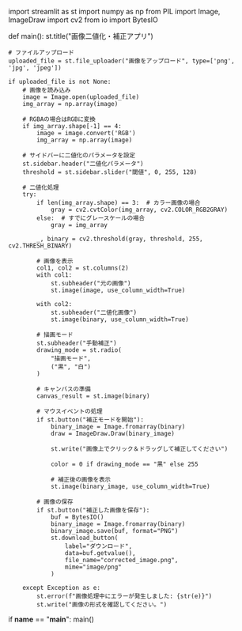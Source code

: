import streamlit as st
import numpy as np
from PIL import Image, ImageDraw
import cv2
from io import BytesIO

def main():
    st.title("画像二値化・補正アプリ")
    
    # ファイルアップロード
    uploaded_file = st.file_uploader("画像をアップロード", type=['png', 'jpg', 'jpeg'])
    
    if uploaded_file is not None:
        # 画像を読み込み
        image = Image.open(uploaded_file)
        img_array = np.array(image)
        
        # RGBAの場合はRGBに変換
        if img_array.shape[-1] == 4:
            image = image.convert('RGB')
            img_array = np.array(image)
        
        # サイドバーに二値化のパラメータを設定
        st.sidebar.header("二値化パラメータ")
        threshold = st.sidebar.slider("閾値", 0, 255, 128)
        
        # 二値化処理
        try:
            if len(img_array.shape) == 3:  # カラー画像の場合
                gray = cv2.cvtColor(img_array, cv2.COLOR_RGB2GRAY)
            else:  # すでにグレースケールの場合
                gray = img_array
            
            _, binary = cv2.threshold(gray, threshold, 255, cv2.THRESH_BINARY)
            
            # 画像を表示
            col1, col2 = st.columns(2)
            with col1:
                st.subheader("元の画像")
                st.image(image, use_column_width=True)
            
            with col2:
                st.subheader("二値化画像")
                st.image(binary, use_column_width=True)
            
            # 描画モード
            st.subheader("手動補正")
            drawing_mode = st.radio(
                "描画モード",
                ("黒", "白")
            )
            
            # キャンバスの準備
            canvas_result = st.image(binary)
            
            # マウスイベントの処理
            if st.button("補正モードを開始"):
                binary_image = Image.fromarray(binary)
                draw = ImageDraw.Draw(binary_image)
                
                st.write("画像上でクリック＆ドラッグして補正してください")
                
                color = 0 if drawing_mode == "黒" else 255
                
                # 補正後の画像を表示
                st.image(binary_image, use_column_width=True)
            
            # 画像の保存
            if st.button("補正した画像を保存"):
                buf = BytesIO()
                binary_image = Image.fromarray(binary)
                binary_image.save(buf, format="PNG")
                st.download_button(
                    label="ダウンロード",
                    data=buf.getvalue(),
                    file_name="corrected_image.png",
                    mime="image/png"
                )
                
        except Exception as e:
            st.error(f"画像処理中にエラーが発生しました: {str(e)}")
            st.write("画像の形式を確認してください。")

if __name__ == "__main__":
    main()
